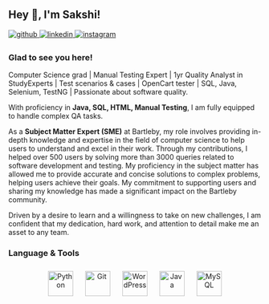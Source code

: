 ## Hey 👋, I'm Sakshi!  
  

<a href="https://github.com/Sakshidu19" target="_blank">
<img src=https://img.shields.io/badge/github-%2324292e.svg?&style=for-the-badge&logo=github&logoColor=white alt=github style="margin-bottom: 5px;" />
</a>
<a href="https://www.linkedin.com/in/sakshidu19/" target="_blank">
<img src=https://img.shields.io/badge/linkedin-%231E77B5.svg?&style=for-the-badge&logo=linkedin&logoColor=white alt=linkedin style="margin-bottom: 5px;" />
</a>
<a href="https://www.instagram.com/007sakshi/" target="_blank">
<img src=https://img.shields.io/badge/instagram-%23000000.svg?&style=for-the-badge&logo=instagram&logoColor=white alt=instagram style="margin-bottom: 5px;" />
</a>

  


### Glad to see you here!  
Computer Science grad | Manual Testing Expert | 1yr Quality Analyst in StudyExperts | Test scenarios & cases | OpenCart tester | SQL, Java, Selenium, TestNG | Passionate about software quality.

With proficiency in **Java, SQL, HTML, Manual Testing**, I am fully equipped to handle complex QA tasks.

As a **Subject Matter Expert (SME)** at Bartleby, my role involves providing in-depth knowledge and expertise in the field of computer science to help users to understand and excel in their work. Through my contributions, I helped over 500 users by solving more than 3000 queries related to software development and testing. My proficiency in the subject matter has allowed me to provide accurate and concise solutions to complex problems, helping users achieve their goals. My commitment to supporting users and sharing my knowledge has made a significant impact on the Bartleby community.

Driven by a desire to learn and a willingness to take on new challenges, I am confident that my dedication, hard work, and attention to detail make me an asset to any team.  
  



### Language & Tools  
<div align="center">  
<a href="https://www.python.org/" target="_blank"><img style="margin: 10px" src="https://profilinator.rishav.dev/skills-assets/python-original.svg" alt="Python" height="50" /></a>  
<a href="https://github.com/" target="_blank"><img style="margin: 10px" src="https://profilinator.rishav.dev/skills-assets/git-scm-icon.svg" alt="Git" height="50" /></a>  
<a href="https://wordpress.com/" target="_blank"><img style="margin: 10px" src="https://profilinator.rishav.dev/skills-assets/wordpress.png" alt="WordPress" height="50" /></a>  
<a href="https://www.java.com/" target="_blank"><img style="margin: 10px" src="https://profilinator.rishav.dev/skills-assets/java-original-wordmark.svg" alt="Java" height="50" /></a>  
<a href="https://www.mysql.com/" target="_blank"><img style="margin: 10px" src="https://profilinator.rishav.dev/skills-assets/mysql-original-wordmark.svg" alt="MySQL" height="50" /></a>  
</div>  

<br/>
<br/>
